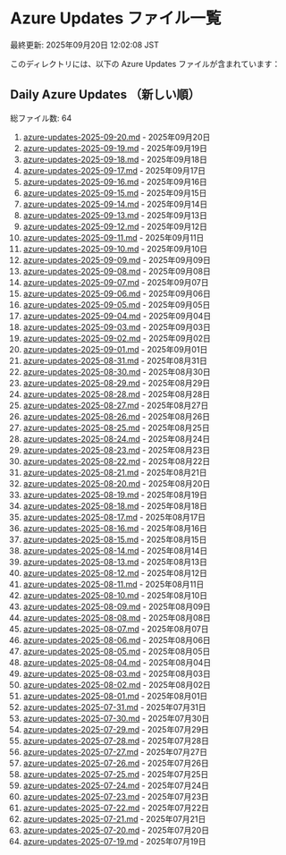 # Azure Updates ファイル一覧

最終更新: 2025年09月20日 12:02:08 JST

このディレクトリには、以下の Azure Updates ファイルが含まれています：

## Daily Azure Updates （新しい順）

総ファイル数: 64

1. [azure-updates-2025-09-20.md](./azure-updates-2025-09-20.md) - 2025年09月20日
2. [azure-updates-2025-09-19.md](./azure-updates-2025-09-19.md) - 2025年09月19日
3. [azure-updates-2025-09-18.md](./azure-updates-2025-09-18.md) - 2025年09月18日
4. [azure-updates-2025-09-17.md](./azure-updates-2025-09-17.md) - 2025年09月17日
5. [azure-updates-2025-09-16.md](./azure-updates-2025-09-16.md) - 2025年09月16日
6. [azure-updates-2025-09-15.md](./azure-updates-2025-09-15.md) - 2025年09月15日
7. [azure-updates-2025-09-14.md](./azure-updates-2025-09-14.md) - 2025年09月14日
8. [azure-updates-2025-09-13.md](./azure-updates-2025-09-13.md) - 2025年09月13日
9. [azure-updates-2025-09-12.md](./azure-updates-2025-09-12.md) - 2025年09月12日
10. [azure-updates-2025-09-11.md](./azure-updates-2025-09-11.md) - 2025年09月11日
11. [azure-updates-2025-09-10.md](./azure-updates-2025-09-10.md) - 2025年09月10日
12. [azure-updates-2025-09-09.md](./azure-updates-2025-09-09.md) - 2025年09月09日
13. [azure-updates-2025-09-08.md](./azure-updates-2025-09-08.md) - 2025年09月08日
14. [azure-updates-2025-09-07.md](./azure-updates-2025-09-07.md) - 2025年09月07日
15. [azure-updates-2025-09-06.md](./azure-updates-2025-09-06.md) - 2025年09月06日
16. [azure-updates-2025-09-05.md](./azure-updates-2025-09-05.md) - 2025年09月05日
17. [azure-updates-2025-09-04.md](./azure-updates-2025-09-04.md) - 2025年09月04日
18. [azure-updates-2025-09-03.md](./azure-updates-2025-09-03.md) - 2025年09月03日
19. [azure-updates-2025-09-02.md](./azure-updates-2025-09-02.md) - 2025年09月02日
20. [azure-updates-2025-09-01.md](./azure-updates-2025-09-01.md) - 2025年09月01日
21. [azure-updates-2025-08-31.md](./azure-updates-2025-08-31.md) - 2025年08月31日
22. [azure-updates-2025-08-30.md](./azure-updates-2025-08-30.md) - 2025年08月30日
23. [azure-updates-2025-08-29.md](./azure-updates-2025-08-29.md) - 2025年08月29日
24. [azure-updates-2025-08-28.md](./azure-updates-2025-08-28.md) - 2025年08月28日
25. [azure-updates-2025-08-27.md](./azure-updates-2025-08-27.md) - 2025年08月27日
26. [azure-updates-2025-08-26.md](./azure-updates-2025-08-26.md) - 2025年08月26日
27. [azure-updates-2025-08-25.md](./azure-updates-2025-08-25.md) - 2025年08月25日
28. [azure-updates-2025-08-24.md](./azure-updates-2025-08-24.md) - 2025年08月24日
29. [azure-updates-2025-08-23.md](./azure-updates-2025-08-23.md) - 2025年08月23日
30. [azure-updates-2025-08-22.md](./azure-updates-2025-08-22.md) - 2025年08月22日
31. [azure-updates-2025-08-21.md](./azure-updates-2025-08-21.md) - 2025年08月21日
32. [azure-updates-2025-08-20.md](./azure-updates-2025-08-20.md) - 2025年08月20日
33. [azure-updates-2025-08-19.md](./azure-updates-2025-08-19.md) - 2025年08月19日
34. [azure-updates-2025-08-18.md](./azure-updates-2025-08-18.md) - 2025年08月18日
35. [azure-updates-2025-08-17.md](./azure-updates-2025-08-17.md) - 2025年08月17日
36. [azure-updates-2025-08-16.md](./azure-updates-2025-08-16.md) - 2025年08月16日
37. [azure-updates-2025-08-15.md](./azure-updates-2025-08-15.md) - 2025年08月15日
38. [azure-updates-2025-08-14.md](./azure-updates-2025-08-14.md) - 2025年08月14日
39. [azure-updates-2025-08-13.md](./azure-updates-2025-08-13.md) - 2025年08月13日
40. [azure-updates-2025-08-12.md](./azure-updates-2025-08-12.md) - 2025年08月12日
41. [azure-updates-2025-08-11.md](./azure-updates-2025-08-11.md) - 2025年08月11日
42. [azure-updates-2025-08-10.md](./azure-updates-2025-08-10.md) - 2025年08月10日
43. [azure-updates-2025-08-09.md](./azure-updates-2025-08-09.md) - 2025年08月09日
44. [azure-updates-2025-08-08.md](./azure-updates-2025-08-08.md) - 2025年08月08日
45. [azure-updates-2025-08-07.md](./azure-updates-2025-08-07.md) - 2025年08月07日
46. [azure-updates-2025-08-06.md](./azure-updates-2025-08-06.md) - 2025年08月06日
47. [azure-updates-2025-08-05.md](./azure-updates-2025-08-05.md) - 2025年08月05日
48. [azure-updates-2025-08-04.md](./azure-updates-2025-08-04.md) - 2025年08月04日
49. [azure-updates-2025-08-03.md](./azure-updates-2025-08-03.md) - 2025年08月03日
50. [azure-updates-2025-08-02.md](./azure-updates-2025-08-02.md) - 2025年08月02日
51. [azure-updates-2025-08-01.md](./azure-updates-2025-08-01.md) - 2025年08月01日
52. [azure-updates-2025-07-31.md](./azure-updates-2025-07-31.md) - 2025年07月31日
53. [azure-updates-2025-07-30.md](./azure-updates-2025-07-30.md) - 2025年07月30日
54. [azure-updates-2025-07-29.md](./azure-updates-2025-07-29.md) - 2025年07月29日
55. [azure-updates-2025-07-28.md](./azure-updates-2025-07-28.md) - 2025年07月28日
56. [azure-updates-2025-07-27.md](./azure-updates-2025-07-27.md) - 2025年07月27日
57. [azure-updates-2025-07-26.md](./azure-updates-2025-07-26.md) - 2025年07月26日
58. [azure-updates-2025-07-25.md](./azure-updates-2025-07-25.md) - 2025年07月25日
59. [azure-updates-2025-07-24.md](./azure-updates-2025-07-24.md) - 2025年07月24日
60. [azure-updates-2025-07-23.md](./azure-updates-2025-07-23.md) - 2025年07月23日
61. [azure-updates-2025-07-22.md](./azure-updates-2025-07-22.md) - 2025年07月22日
62. [azure-updates-2025-07-21.md](./azure-updates-2025-07-21.md) - 2025年07月21日
63. [azure-updates-2025-07-20.md](./azure-updates-2025-07-20.md) - 2025年07月20日
64. [azure-updates-2025-07-19.md](./azure-updates-2025-07-19.md) - 2025年07月19日

